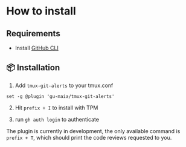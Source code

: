 # How to install

## Requirements

- Install [GitHub CLI](https://cli.github.com/)

## 📦 Installation

1. Add `tmux-git-alerts` to your tmux.conf

```
set -g @plugin 'gu-maia/tmux-git-alerts'
```

2. Hit `prefix + I` to install with TPM

3. run `gh auth login` to authenticate


The plugin is currently in development, the only available command is `prefix + T`, which should print the code reviews requested to you.
